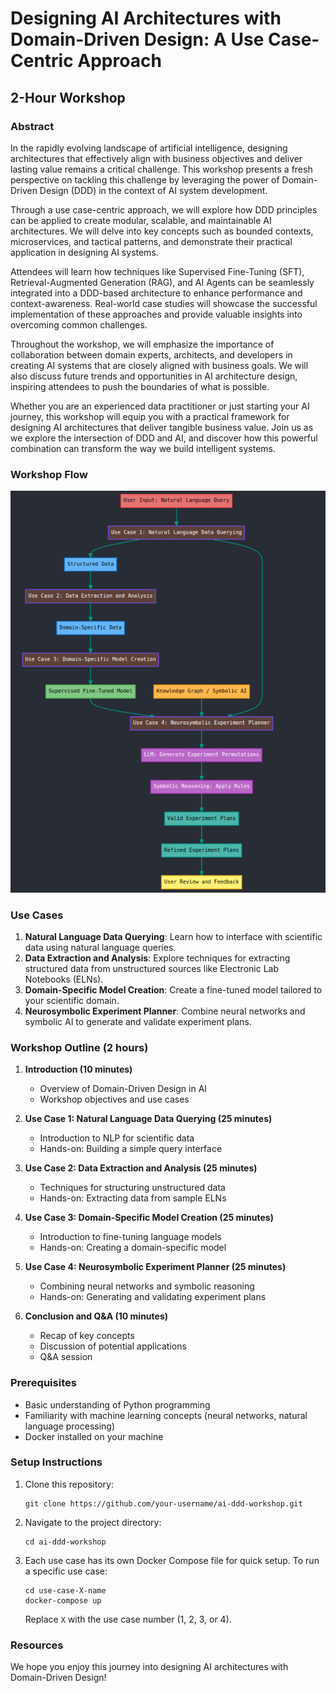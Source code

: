 # Designing AI Architectures with Domain-Driven Design: A Use Case-Centric Approach

## 2-Hour Workshop

### Abstract

In the rapidly evolving landscape of artificial intelligence, designing architectures that effectively align with business objectives and deliver lasting value remains a critical challenge. This workshop presents a fresh perspective on tackling this challenge by leveraging the power of Domain-Driven Design (DDD) in the context of AI system development.

Through a use case-centric approach, we will explore how DDD principles can be applied to create modular, scalable, and maintainable AI architectures. We will delve into key concepts such as bounded contexts, microservices, and tactical patterns, and demonstrate their practical application in designing AI systems.

Attendees will learn how techniques like Supervised Fine-Tuning (SFT), Retrieval-Augmented Generation (RAG), and AI Agents can be seamlessly integrated into a DDD-based architecture to enhance performance and context-awareness. Real-world case studies will showcase the successful implementation of these approaches and provide valuable insights into overcoming common challenges.

Throughout the workshop, we will emphasize the importance of collaboration between domain experts, architects, and developers in creating AI systems that are closely aligned with business goals. We will also discuss future trends and opportunities in AI architecture design, inspiring attendees to push the boundaries of what is possible.

Whether you are an experienced data practitioner or just starting your AI journey, this workshop will equip you with a practical framework for designing AI architectures that deliver tangible business value. Join us as we explore the intersection of DDD and AI, and discover how this powerful combination can transform the way we build intelligent systems.

### Workshop Flow

![Workshop Flow Diagram](images/workshop-flow-diagram.png)

### Use Cases

1. **Natural Language Data Querying**: Learn how to interface with scientific data using natural language queries.
2. **Data Extraction and Analysis**: Explore techniques for extracting structured data from unstructured sources like Electronic Lab Notebooks (ELNs).
3. **Domain-Specific Model Creation**: Create a fine-tuned model tailored to your scientific domain.
4. **Neurosymbolic Experiment Planner**: Combine neural networks and symbolic AI to generate and validate experiment plans.

### Workshop Outline (2 hours)

1. **Introduction (10 minutes)**
   - Overview of Domain-Driven Design in AI
   - Workshop objectives and use cases

2. **Use Case 1: Natural Language Data Querying (25 minutes)**
   - Introduction to NLP for scientific data
   - Hands-on: Building a simple query interface

3. **Use Case 2: Data Extraction and Analysis (25 minutes)**
   - Techniques for structuring unstructured data
   - Hands-on: Extracting data from sample ELNs

4. **Use Case 3: Domain-Specific Model Creation (25 minutes)**
   - Introduction to fine-tuning language models
   - Hands-on: Creating a domain-specific model

5. **Use Case 4: Neurosymbolic Experiment Planner (25 minutes)**
   - Combining neural networks and symbolic reasoning
   - Hands-on: Generating and validating experiment plans

6. **Conclusion and Q&A (10 minutes)**
   - Recap of key concepts
   - Discussion of potential applications
   - Q&A session

### Prerequisites

- Basic understanding of Python programming
- Familiarity with machine learning concepts (neural networks, natural language processing)
- Docker installed on your machine

### Setup Instructions

1. Clone this repository:
   ```
   git clone https://github.com/your-username/ai-ddd-workshop.git
   ```
2. Navigate to the project directory:
   ```
   cd ai-ddd-workshop
   ```
3. Each use case has its own Docker Compose file for quick setup. To run a specific use case:
   ```
   cd use-case-X-name
   docker-compose up
   ```
   Replace `X` with the use case number (1, 2, 3, or 4).

### Resources


We hope you enjoy this journey into designing AI architectures with Domain-Driven Design!
